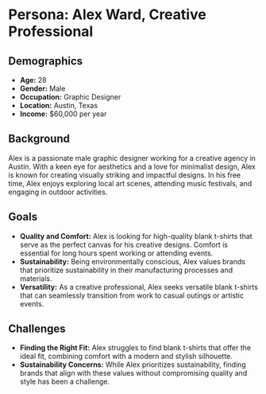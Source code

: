 # Persona: Alex Ward, Creative Professional

## Demographics
- **Age:** 28
- **Gender:** Male
- **Occupation:** Graphic Designer
- **Location:** Austin, Texas
- **Income:** $60,000 per year

## Background
Alex is a passionate male graphic designer working for a creative agency in Austin. With a keen eye for aesthetics and a love for minimalist design, Alex is known for creating visually striking and impactful designs. In his free time, Alex enjoys exploring local art scenes, attending music festivals, and engaging in outdoor activities.

## Goals
- **Quality and Comfort:** Alex is looking for high-quality blank t-shirts that serve as the perfect canvas for his creative designs. Comfort is essential for long hours spent working or attending events.
- **Sustainability:** Being environmentally conscious, Alex values brands that prioritize sustainability in their manufacturing processes and materials.
- **Versatility:** As a creative professional, Alex seeks versatile blank t-shirts that can seamlessly transition from work to casual outings or artistic events.

## Challenges
- **Finding the Right Fit:** Alex struggles to find blank t-shirts that offer the ideal fit, combining comfort with a modern and stylish silhouette.
- **Sustainability Concerns:** While Alex prioritizes sustainability, finding brands that align with these values without compromising quality and style has been a challenge.
